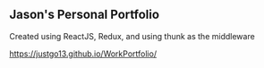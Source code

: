 ## Jason's Personal Portfolio ##

Created using ReactJS, Redux, and using thunk as the middleware

https://justgo13.github.io/WorkPortfolio/
